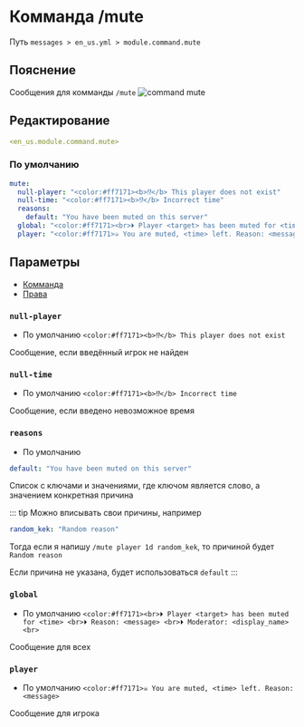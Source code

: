 # Комманда /mute
Путь `messages > en_us.yml > module.command.mute`

## Пояснение
Сообщения для комманды `/mute`
![command mute](/commandmute.png)

## Редактирование
```yaml
<en_us.module.command.mute>
```

### По умолчанию
```yaml
mute:
  null-player: "<color:#ff7171><b>⁉</b> This player does not exist"
  null-time: "<color:#ff7171><b>⁉</b> Incorrect time"
  reasons:
    default: "You have been muted on this server"
  global: "<color:#ff7171><br>⏵ Player <target> has been muted for <time> <br>⏵ Reason: <message> <br>⏵ Moderator: <display_name><br>"
  player: "<color:#ff7171>☠ You are muted, <time> left. Reason: <message>"
```

## Параметры

- [Комманда](/en/commands/module/command/mute/)
- [Права](/en/permissions/module/command/mute/)

### `null-player`
- По умолчанию `<color:#ff7171><b>⁉</b> This player does not exist`

Сообщение, если введённый игрок не найден

### `null-time`
- По умолчанию `<color:#ff7171><b>⁉</b> Incorrect time`

Сообщение, если введено невозможное время

### `reasons`
- По умолчанию
```yaml
default: "You have been muted on this server"
```

Список с ключами и значениями, где ключом является слово, а значением конкретная причина

::: tip Можно вписывать свои причины, например
```yaml
random_kek: "Random reason"
```
Тогда если я напишу `/mute player 1d random_kek`, то причиной будет `Random reason`

Если причина не указана, будет использоваться `default`
:::

### `global`
- По умолчанию `<color:#ff7171><br>⏵ Player <target> has been muted for <time> <br>⏵ Reason: <message> <br>⏵ Moderator: <display_name><br>`

Сообщение для всех

### `player`
- По умолчанию `<color:#ff7171>☠ You are muted, <time> left. Reason: <message>`

Сообщение для игрока

